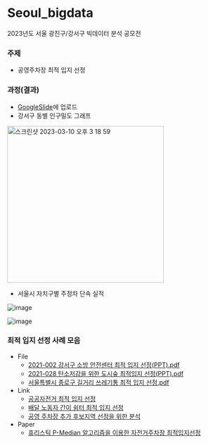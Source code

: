 # Seoul_bigdata
2023년도 서울 광진구/강서구 빅데이터 분석 공모전

### 주제
- 공영주차장 최적 입지 선정

### 과정(결과)
- [GoogleSlide](https://docs.google.com/presentation/d/1QrfQfxlSvGKBj0OZ7W1DnwcpXbk3RbFuQgvQMP7QbZo/edit#slide=id.p)에 업로드
- 강서구 동별 인구밀도 그래프
<img width="356" alt="스크린샷 2023-03-10 오후 3 18 59" src="https://user-images.githubusercontent.com/93754504/224238896-bf7c6aab-5740-45aa-a34b-211faeae34e5.png">

- 서울시 자치구별 주정차 단속 실적

![image](https://user-images.githubusercontent.com/93760723/224326092-28004ea1-5f9c-4479-8020-71cf2fbe968e.png)

![image](https://user-images.githubusercontent.com/93760723/224334142-b0309244-836b-4eb6-ac71-4f820c69e24f.png)


### 최적 입지 선정 사례 모음
- File
  - [2021-002 강서구 소방 안전센터 최적 입지 선정(PPT).pdf](File%2F2021-002%20%EA%B0%95%EC%84%9C%EA%B5%AC%20%EC%86%8C%EB%B0%A9%20%EC%95%88%EC%A0%84%EC%84%BC%ED%84%B0%20%EC%B5%9C%EC%A0%81%20%EC%9E%85%EC%A7%80%20%EC%84%A0%EC%A0%95%28PPT%29.pdf)
  - [2021-028 탄소저감을 위한 도시숲 최적입지 선정(PPT).pdf](File%2F2021-028%20%ED%83%84%EC%86%8C%EC%A0%80%EA%B0%90%EC%9D%84%20%EC%9C%84%ED%95%9C%20%EB%8F%84%EC%8B%9C%EC%88%B2%20%EC%B5%9C%EC%A0%81%EC%9E%85%EC%A7%80%20%EC%84%A0%EC%A0%95%28PPT%29.pdf)
  - [서울특별시 종로구 길거리 쓰레기통 최적 입지 선정.pdf](File%2F%EC%84%9C%EC%9A%B8%ED%8A%B9%EB%B3%84%EC%8B%9C%20%EC%A2%85%EB%A1%9C%EA%B5%AC%20%EA%B8%B8%EA%B1%B0%EB%A6%AC%20%EC%93%B0%EB%A0%88%EA%B8%B0%ED%86%B5%20%EC%B5%9C%EC%A0%81%20%EC%9E%85%EC%A7%80%20%EC%84%A0%EC%A0%95.pdf)
- Link
  - [공공자전거 최적 입지 선정](https://wansook0316.github.io/cv/projects/2020/09/11/%EA%B3%A0%EC%96%91%EC%8B%9C-%EA%B3%B5%EA%B3%B5%EC%9E%90%EC%A0%84%EA%B1%B0-%EC%B5%9C%EC%A0%81-%EC%9E%85%EC%A7%80-%EC%84%A0%EC%A0%95-%ED%94%84%EB%A1%9C%EC%A0%9D%ED%8A%B8-01-%EC%A0%84%EC%B2%98%EB%A6%AC.html)
  - [배달 노동자 간이 쉼터 최적 입지 선정](https://github.com/DonghyunAnn/Gbig-Hackathon)
  - [공영 주차장 추가 후보지역 선정을 위한 분석](https://dsz.kdata.or.kr/svc/page/application/data_analysis_parking.do)
- Paper
  - [휴리스틱 P-Median 알고리즘을 이용한 자전거주차장 최적입지선정](https://koreascience.kr/article/JAKO201330258587513.pdf)
